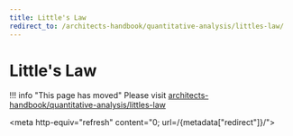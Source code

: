 ```yaml
---
title: Little's Law
redirect_to: /architects-handbook/quantitative-analysis/littles-law/
---
```


# Little's Law

!!! info "This page has moved"
    Please visit [architects-handbook/quantitative-analysis/littles-law](/architects-handbook/quantitative-analysis/littles-law/index.md)

<meta http-equiv="refresh" content="0; url=/{metadata["redirect"]}/">